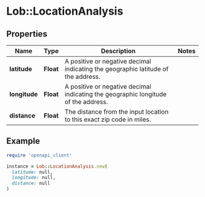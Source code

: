 # Lob::LocationAnalysis

## Properties

| Name | Type | Description | Notes |
| ---- | ---- | ----------- | ----- |
| **latitude** | **Float** | A positive or negative decimal indicating the geographic latitude of the address. |  |
| **longitude** | **Float** | A positive or negative decimal indicating the geographic longitude of the address. |  |
| **distance** | **Float** | The distance from the input location to this exact zip code in miles. |  |

## Example

```ruby
require 'openapi_client'

instance = Lob::LocationAnalysis.new(
  latitude: null,
  longitude: null,
  distance: null
)
```


